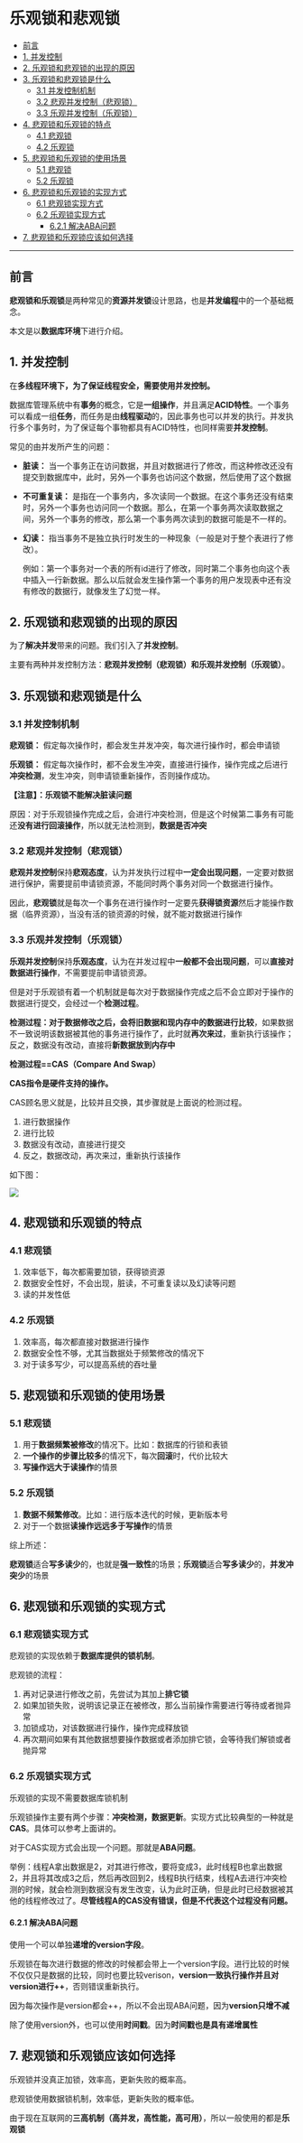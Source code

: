 # 乐观锁和悲观锁

- [前言](#前言)
- [1. 并发控制](#1-并发控制)
- [2. 乐观锁和悲观锁的出现的原因](#2-乐观锁和悲观锁的出现的原因)
- [3. 乐观锁和悲观锁是什么](#3-乐观锁和悲观锁是什么)
    - [3.1 并发控制机制](#31-并发控制机制)
    - [3.2 悲观并发控制（悲观锁）](#32-悲观并发控制悲观锁)
    - [3.3 乐观并发控制（乐观锁）](#33-乐观并发控制乐观锁)
- [4. 悲观锁和乐观锁的特点](#4-悲观锁和乐观锁的特点)
    - [4.1 悲观锁](#41-悲观锁)
    - [4.2 乐观锁](#42-乐观锁)
- [5. 悲观锁和乐观锁的使用场景](#5-悲观锁和乐观锁的使用场景)
    - [5.1 悲观锁](#51-悲观锁)
    - [5.2 乐观锁](#52-乐观锁)
- [6. 悲观锁和乐观锁的实现方式](#6-悲观锁和乐观锁的实现方式)
    - [6.1 悲观锁实现方式](#61-悲观锁实现方式)
    - [6.2 乐观锁实现方式](#62-乐观锁实现方式)
        - [6.2.1 解决ABA问题](#621-解决aba问题)
- [7. 悲观锁和乐观锁应该如何选择](#7-悲观锁和乐观锁应该如何选择)
    
---------------------

## 前言

**悲观锁和乐观锁**是两种常见的**资源并发锁**设计思路，也是**并发编程**中的一个基础概念。

本文是以**数据库环境**下进行介绍。

## 1. 并发控制

在**多线程环境下，为了保证线程安全，需要使用并发控制。**

数据库管理系统中有**事务**的概念，它是**一组操作**，并且满足**ACID特性**。一个事务可以看成一组**任务**，而任务是由**线程驱动**的，因此事务也可以并发的执行。并发执行多个事务时，为了保证每个事物都具有ACID特性，也同样需要**并发控制**。

常见的由并发所产生的问题：

- **脏读：** 当一个事务正在访问数据，并且对数据进行了修改，而这种修改还没有提交到数据库中，此时，另外一个事务也访问这个数据，然后使用了这个数据

- **不可重复读：** 是指在一个事务内，多次读同一个数据。在这个事务还没有结束时，另外一个事务也访问同一个数据。那么，在第一个事务两次读取数据之间，另外一个事务的修改，那么第一个事务两次读到的数据可能是不一样的。

- **幻读：** 指当事务不是独立执行时发生的一种现象（一般是对于整个表进行了修改）。

  例如：第一个事务对一个表的所有id进行了修改，同时第二个事务也向这个表中插入一行新数据。那么以后就会发生操作第一个事务的用户发现表中还有没有修改的数据行，就像发生了幻觉一样。

## 2. 乐观锁和悲观锁的出现的原因

为了**解决并发**带来的问题。我们引入了**并发控制**。

主要有两种并发控制方法：**悲观并发控制（悲观锁）和乐观并发控制（乐观锁）**。

## 3. 乐观锁和悲观锁是什么

### 3.1 并发控制机制

**悲观锁：** 假定每次操作时，都会发生并发冲突，每次进行操作时，都会申请锁

**乐观锁：** 假定每次操作时，都不会发生冲突，直接进行操作，操作完成之后进行**冲突检测**，发生冲突，则申请锁重新操作，否则操作成功。

**【注意】：乐观锁不能解决脏读问题**

原因：对于乐观锁操作完成之后，会进行冲突检测，但是这个时候第二事务有可能还**没有进行回滚操作**，所以就无法检测到，**数据是否冲突**

### 3.2 悲观并发控制（悲观锁）

**悲观并发控制**保持**悲观态度**，认为并发执行过程中**一定会出现问题**，一定要对数据进行保护，需要提前申请锁资源，不能同时两个事务对同一个数据进行操作。

因此，**悲观锁**就是每次一个事务在进行操作时一定要先**获得锁资源**然后才能操作数据（临界资源），当没有活的锁资源的时候，就不能对数据进行操作

### 3.3 乐观并发控制（乐观锁）

**乐观并发控制**保持**乐观态度**，认为在并发过程中**一般都不会出现问题**，可以**直接对数据进行操作**，不需要提前申请锁资源。

但是对于乐观锁有着一个机制就是每次对于数据操作完成之后不会立即对于操作的数据进行提交，会经过一个**检测过程**。

**检测过程：**对于数据修改之后，会将**旧数据和现内存中的数据进行比较**，如果数据不一致说明该数据被其他的事务进行操作了，此时就**再次来过**，重新执行该操作；反之，数据没有改动，直接将**新数据放到内存中**

**检测过程==CAS（Compare And Swap）**

**CAS指令是硬件支持的操作。**

CAS顾名思义就是，比较并且交换，其步骤就是上面说的检测过程。

1. 进行数据操作
2. 进行比较
3. 数据没有改动，直接进行提交
4. 反之，数据改动，再次来过，重新执行该操作

如下图：

<img src="https://ykitty.oss-cn-beijing.aliyuncs.com/photo/%E5%85%B6%E4%BB%96/%E6%82%B2%E8%A7%82%E9%94%81%E5%92%8C%E4%B9%90%E8%A7%82%E9%94%81/CAS.png"/>

## 4. 悲观锁和乐观锁的特点

### 4.1 悲观锁

1. 效率低下，每次都需要加锁，获得锁资源
2. 数据安全性好，不会出现，脏读，不可重复读以及幻读等问题
3. 读的并发性低

### 4.2 乐观锁

1. 效率高，每次都直接对数据进行操作
2. 数据安全性不够，尤其当数据处于频繁修改的情况下
3. 对于读多写少，可以提高系统的吞吐量

## 5. 悲观锁和乐观锁的使用场景

### 5.1 悲观锁

1. 用于**数据频繁被修改**的情况下。比如：数据库的行锁和表锁
2. **一个操作的步骤比较多**的情况下，每次**回滚**时，代价比较大
3. **写操作远大于读操作**的情景

### 5.2 乐观锁 

1. **数据不频繁修改**。比如：进行版本迭代的时候，更新版本号
2. 对于一个数据**读操作远远多于写操作**的情景

综上所述：

**悲观锁**适合**写多读少**的，也就是**强一致性**的场景；**乐观锁**适合**写多读少**的，**并发冲突少**的场景

## 6. 悲观锁和乐观锁的实现方式

### 6.1 悲观锁实现方式

悲观锁的实现依赖于**数据库提供的锁机制**。

悲观锁的流程：

1. 再对记录进行修改之前，先尝试为其加上**排它锁**
2. 如果加锁失败，说明该记录正在被修改，那么当前操作需要进行等待或者抛异常
3. 加锁成功，对该数据进行操作，操作完成释放锁
4. 再次期间如果有其他数据想要操作数据或者添加排它锁，会等待我们解锁或者抛异常

### 6.2 乐观锁实现方式

乐观锁的实现不需要数据库锁机制

乐观锁操作主要有两个步骤：**冲突检测，数据更新**。实现方式比较典型的一种就是**CAS**。具体可以参考上面讲的。

对于CAS实现方式会出现一个问题。那就是**ABA问题**。

举例：线程A拿出数据是2，对其进行修改，要将变成3，此时线程B也拿出数据2，并且将其改成3之后，然后再改回到2，线程B执行结束，线程A去进行冲突检测的时候，就会检测到数据没有发生改变，认为此时正确，但是此时已经数据被其他的线程修改过了。**尽管线程A的CAS没有错误，但是不代表这个过程没有问题。**

#### 6.2.1 解决ABA问题

使用一个可以单独**递增的version字段**。

乐观锁在每次进行数据的修改的时候都会带上一个version字段。进行比较的时候不仅仅只是数据的比较，同时也要比较verison，**version一致执行操作并且对version进行++**，否则错误重新执行。

因为每次操作是version都会++，所以不会出现ABA问题，因为**version只增不减**

除了使用version外，也可以使用**时间戳**。因为**时间戳也是具有递增属性**

## 7. 悲观锁和乐观锁应该如何选择

乐观锁并没真正加锁，效率高，更新失败的概率高。

悲观锁使用数据锁机制，效率低，更新失败的概率低。

由于现在互联网的**三高机制（高并发，高性能，高可用）**，所以一般使用的都是**乐观锁**